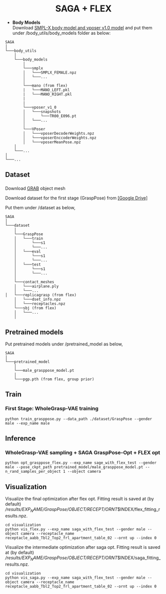 <h1 align="center">
SAGA + FLEX
</h1>

- <strong>Body Models</strong>  
Download [SMPL-X body model and vposer v1.0 model](https://smpl-x.is.tue.mpg.de/index.html) and put them under /body_utils/body_models folder as below:
```
SAGA
│
└───body_utils
    │
    └───body_models 
        │
        └───smplx 
        │   └───SMPLX_FEMALE.npz
        │   └───...
        │
        └───mano (from flex)
        |   └───MANO_LEFT.pkl
        |   └───MANO_RIGHT.pkl
        |
        |
        └───vposer_v1_0
        │   └───snapshots
        │       └───TR00_E096.pt
        │   └───...
        │
        └───VPoser
        │   └───vposerDecoderWeights.npz
        │   └───vposerEnccoderWeights.npz
        │   └───vposerMeanPose.npz
    │
    └───...
│
└───...
```

## Dataset
### 
Download [GRAB](https://grab.is.tue.mpg.de/) object mesh

Download dataset for the first stage (GraspPose) from [[Google Drive]](https://drive.google.com/uc?export=download&id=1OfSGa3Y1QwkbeXUmAhrfeXtF89qvZj54)

Put them under /dataset as below,
```
SAGA
│
└───dataset 
    │
    └───GraspPose
    │   └───train
    │       └───s1
    │       └───...
    │   └───eval
    │       └───s1
    │       └───...
    │   └───test
    │       └───s1
    │       └───...
    │   
    └───contact_meshes
    │   └───airplane.ply
    │   └───...
│   └───replicagrasp (from flex)
    │   └───dset_info.npz
    │   └───receptacles.npz
    └───sbj (from flex)
    │   └───...
    │  
```
    
## Pretrained models
Put pretrained models under /pretrained_model as below,
```
SAGA
│
└───pretrained_model
    │
    └───male_grasppose_model.pt
    │   
    └───pgp.pth (from flex, group prior)
```


## Train
### First Stage: WholeGrasp-VAE training
```
python train_grasppose.py --data_path ./dataset/GraspPose --gender male --exp_name male
```

## Inference
### WholeGrasp-VAE sampling + SAGA GraspPose-Opt + FLEX opt
```
python opt_grasppose_flex.py --exp_name sage_with_flex_test --gender male --pose_ckpt_path pretrained_model/male_grasppose_model.pt --n_rand_samples_per_object 1 --object camera
```

## Visualization
Visualize the final optimization after flex opt. Fitting result is saved at (by default) _/results/$EXP_NAME/GraspPose/$OBJECT/$RECEPT/$ORNT_$INDEX/flex_fitting_results.npz.
```
cd visualization
python vis_flex.py --exp_name saga_with_flex_test --gender male --object camera --receptacle_name receptacle_aabb_Tbl2_Top2_frl_apartment_table_02 --ornt up --index 0
```

Visualize the intermediate optimization after saga opt. Fitting result is saved at (by default) _/results/$EXP_NAME/GraspPose/$OBJECT/$RECEPT/$ORNT_$INDEX/saga_fitting_results.npz.
```
cd visualization
python vis_saga.py --exp_name saga_with_flex_test --gender male --object camera --receptacle_name receptacle_aabb_Tbl2_Top2_frl_apartment_table_02 --ornt up --index 0
```
